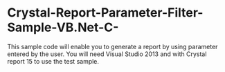 # Crystal-Report-Parameter-Filter-Sample-VB.Net-C-
This sample code will enable you to generate a report by using parameter entered by the user. 
You will need Visual Studio 2013 and with Crystal report 15 to use the test sample.
